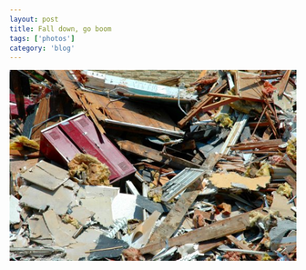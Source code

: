 ```yaml
---
layout: post
title: Fall down, go boom
tags: ['photos']
category: 'blog'
---
```


![Busted :: Nikon D70 : 1/400s : f/10 : ISO 200](/media/2005/06/boom.jpg)

